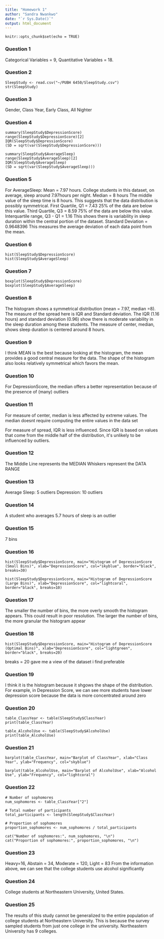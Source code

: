 ```yaml
---
title: "Homework 1"
author: "Sandra Nwankwo"
date: "`r Sys.Date()`"
output: html_document
---
```


```{r setup, include=FALSE}
knitr::opts_chunk$set(echo = TRUE)
```
### Question 1

Categorical Variables = 9, Quantitative Variables = 18.

### Question 2

```{r}
SleepStudy <- read.csv("~/PUBH 6450/SleepStudy.csv")
str(SleepStudy)
```

### Question 3

Gender, Class Year, Early Class, All Nighter


### Question 4

```{r}
summary(SleepStudy$DepressionScore)
range(SleepStudy$DepressionScore)[2]
IQR(SleepStudy$DepressionScore)
(SD = sqrt(var(SleepStudy$DepressionScore)))

summary(SleepStudy$AverageSleep)
range(SleepStudy$AverageSleep)[2]
IQR(SleepStudy$AverageSleep)
(SD = sqrt(var(SleepStudy$AverageSleep)))

```

### Question 5

For AverageSleep:
Mean = 7.97 hours.
College students in this dataset, on average, sleep around 7.97hours per night.
Median = 8 hours
The middle value of the sleep time is 8 hours. This suggests that the data distribution is possibly symmetrical.
First Quartile, Q1 = 7.43
25% of the data are below this value.
Third Quartile, Q3 = 8.59
75% of the data are below this value.
Interquartile range, Q3 - Q1 = 1.16
This shows there is variability in sleep duration within the central portion of the dataset.
Standard Deviation = 0.9648396
This measures the average deviation of each data point from the mean.

### Question 6

```{r}
hist(SleepStudy$DepressionScore)
hist(SleepStudy$AverageSleep)
```

### Question 7

```{r}
boxplot(SleepStudy$DepressionScore)
boxplot(SleepStudy$AverageSleep)
```
### Question 8

The histogram shows a symmetrical distribution (mean = 7.97, median =8). The measure of the spread here is IQR and Standard deviation. The IQR (1.16 hours) and standard deviation (0.96) show there is moderate variability in the sleep duration among these students. The measure of center, median, shows sleep duration is centered around 8 hours.

### Question 9

I think MEAN is the best because looking at the histogram, the mean provides a good central measure for the data. The shape of the histogram also looks relatively symmetrical which favors the mean.

### Question 10

For DepressionScore, the median offers a better representation because of the presence of (many) outliers

### Question 11

For measure of center, median is less affected by extreme values. The median doesnt require computing the entire values in the data set

For measure of spread, IQR is less influenced. Since IQR is based on values that come from the middle half of the distribution, it's unlikely to be influenced by outliers.

### Question 12

The Middle Line represents the MEDIAN
Whiskers represent the DATA RANGE

### Question 13

Average Sleep: 5 outliers
Depression: 10 outliers

### Question 14

A student who averages 5.7 hours of sleep is an outlier 

### Question 15

7 bins

### Question 16

```{r}
hist(SleepStudy$DepressionScore, main="Histogram of DepressionScore (Small Bins)", xlab="DepressionScore", col="skyblue", border="black", breaks=30)

hist(SleepStudy$DepressionScore, main="Histogram of DepressionScore (Large Bins)", xlab="DepressionScore", col="lightcoral", border="black", breaks=10)

```


### Question 17

The smaller the number of bins, the more overly smooth the histogram appears. This could result in poor resolution. The larger the number of bins, the more granular the histogram appear

### Question 18

```{r}
hist(SleepStudy$DepressionScore, main="Histogram of DepressionScore (Optimal Bins)", xlab="DepressionScore", col="lightgreen", border="black", breaks=20)

```
breaks = 20 gave me a view of the dataset i find preferable

### Question 19

I think it is the histogram because it shgows the shape of the distribution. For example, in Depression Score, we can see more students have lower depression score because the data is more concentrated around zero

### Question 20

```{r}
table_ClassYear <- table(SleepStudy$ClassYear)
print(table_ClassYear)

table_AlcoholUse <- table(SleepStudy$AlcoholUse)
print(table_AlcoholUse)

```
### Question 21

```{r}
barplot(table_ClassYear, main="Barplot of ClassYear", xlab="Class Year", ylab="Frequency", col="skyblue")

barplot(table_AlcoholUse, main="Barplot of AlcoholUse", xlab="Alcohol Use", ylab="Frequency", col="lightcoral")

```

### Question 22

```{r}
# Number of sophomores
num_sophomores <- table_ClassYear["2"]

# Total number of participants
total_participants <- length(SleepStudy$ClassYear)

# Proportion of sophomores
proportion_sophomores <- num_sophomores / total_participants

cat("Number of sophomores:", num_sophomores, "\n")
cat("Proportion of sophomores:", proportion_sophomores, "\n")

```

### Question 23

Heavy=16, Abstain = 34, Moderate = 120, Light = 83
From the information above, we can see that the college students use alcohol significantly

### Question 24

College students at Northeastern University, United States.

### Question 25
The results of this study cannot be generalized to the entire population of college students at Northeastern University. This is because the survey sampled students from just one college in the university.  Northeastern University has 9 colleges.
```{r}

```

```{r}

```

```{r}

```

```{r}

```

```{r}

```
